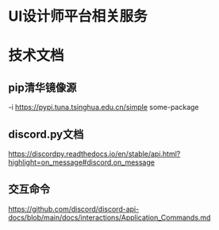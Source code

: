 # UI设计师平台相关服务

# 技术文档
## pip清华镜像源
-i https://pypi.tuna.tsinghua.edu.cn/simple some-package
## discord.py文档
https://discordpy.readthedocs.io/en/stable/api.html?highlight=on_message#discord.on_message
## 交互命令
https://github.com/discord/discord-api-docs/blob/main/docs/interactions/Application_Commands.md